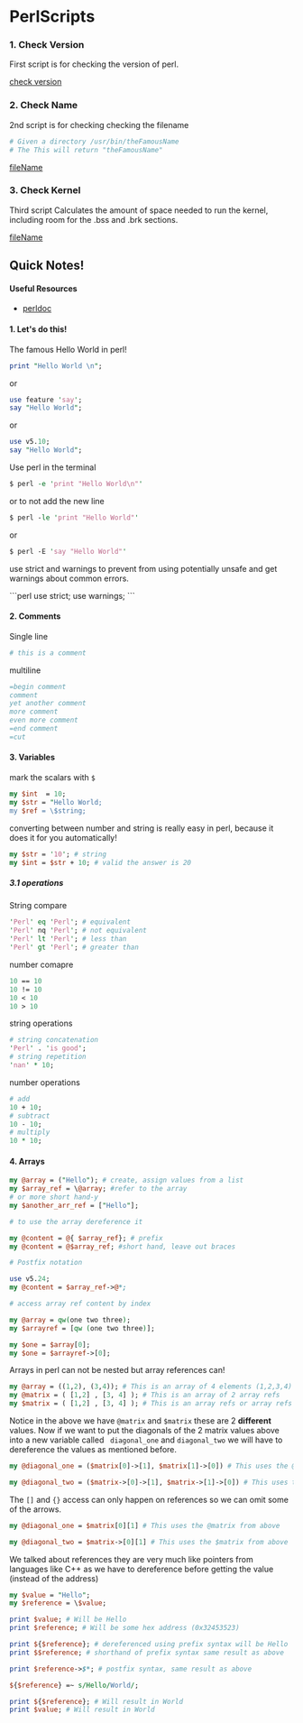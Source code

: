 # PerlScripts

### 1. Check Version
<p> First script is for checking the version of perl. </p>

[check version](checkVersion.pl)

### 2. Check Name
<p> 2nd script is for checking checking the filename</p>

```perl
# Given a directory /usr/bin/theFamousName
# The This will return "theFamousName"
```

[fileName](fileName.pl)

### 3. Check Kernel
<p> Third script Calculates the amount of space needed to run the kernel, including room for the .bss and .brk sections.</p>

[fileName](kernelCalc.pl)

## Quick Notes!

#### Useful Resources
- [perldoc](http://perldoc.perl.org)

#### 1. Let's do this!
<p>The famous Hello World in perl!</p>

```perl
print "Hello World \n";
```
or 

```perl
use feature 'say';
say "Hello World";
```
or 

```perl
use v5.10;
say "Hello World";
```

Use perl in the terminal 

```perl
$ perl -e 'print "Hello World\n"'
```

or to not add the new line 

```perl
$ perl -le 'print "Hello World"'
```

or 

```perl
$ perl -E 'say "Hello World"'
```
<p>use strict and warnings to prevent from using potentially unsafe and get warnings about common errors.</p>
```perl
use strict;
use warnings;
```

#### 2. Comments

Single line 
```perl
# this is a comment
```
multiline 
```perl
=begin comment
comment
yet another comment
more comment
even more comment
=end comment
=cut
```

#### 3. Variables
mark the scalars with ```$``` 

```perl
my $int  = 10;
my $str = "Hello World;
my $ref = \$string; 
```

converting between number and string is really easy in perl, because it does it for you automatically!

```perl
my $str = '10'; # string
my $int = $str + 10; # valid the answer is 20 
```

##### 3.1 operations

String compare
```perl
'Perl' eq 'Perl'; # equivalent
'Perl' nq 'Perl'; # not equivalent
'Perl' lt 'Perl'; # less than
'Perl' gt 'Perl'; # greater than
```
number comapre 
```perl
10 == 10
10 != 10
10 < 10
10 > 10
```

string operations
```perl
# string concatenation 
'Perl' . 'is good';
# string repetition
'nan' * 10;
```

number operations
```perl
# add
10 + 10;
# subtract 
10 - 10;
# multiply
10 * 10;
```

#### 4. Arrays

```perl
my @array = ("Hello"); # create, assign values from a list
my $array_ref = \@array; #refer to the array
# or more short hand-y
my $another_arr_ref = ["Hello"];

# to use the array dereference it

my @content = @{ $array_ref}; # prefix
my @content = @$array_ref; #short hand, leave out braces

# Postfix notation

use v5.24;
my @content = $array_ref->@*;

# access array ref content by index

my @array = qw(one two three);
my $arrayref = [qw (one two three)];

my $one = $array[0];
my $one = $arrayref->[0];
```

Arrays in perl can not be nested but array references can!
```perl
my @array = ((1,2), (3,4)); # This is an array of 4 elements (1,2,3,4)
my @matrix = ( [1,2] , [3, 4] ); # This is an array of 2 array refs
my $matrix = ( [1,2] , [3, 4] ); # This is an array refs or array refs
```
Notice in the above we have ```@matrix``` and ```$matrix``` these are 2 <b>different</b> values.
Now if we want to put the diagonals of the 2 matrix values above into a new variable called ``` diagonal_one``` and ```diagonal_two``` we will have to dereference the values as mentioned before. 

```perl
my @diagonal_one = ($matrix[0]->[1], $matrix[1]->[0]) # This uses the @matrix from above

my @diagonal_two = ($matrix->[0]->[1], $matrix->[1]->[0]) # This uses the $matrix from above
```

The ```[]``` and ```{}``` access can only happen on references so we can omit some of the arrows.

```perl
my @diagonal_one = $matrix[0][1] # This uses the @matrix from above

my @diagonal_two = $matrix->[0][1] # This uses the $matrix from above
```

We talked about references they are very much like pointers from languages like C++ as we have to dereference before getting the value (instead of the address)

```perl
my $value = "Hello";
my $reference = \$value;

print $value; # Will be Hello
print $reference; # Will be some hex address (0x32453523)

print ${$reference}; # dereferenced using prefix syntax will be Hello
print $$reference; # shorthand of prefix syntax same result as above

print $reference->$*; # postfix syntax, same result as above

${$reference} =~ s/Hello/World/;

print ${$reference}; # Will result in World
print $value; # Will result in World
```
